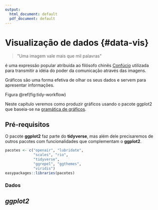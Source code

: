 ```yaml
---
output:
  html_document: default
  pdf_document: default
---
```




# Visualização de dados {#data-vis}


<!-- 
earthdatascience.org/courses/earth-analytics/lidar-raster-data-r/ggmap-basemap/ 
-->



> \"Uma imagem vale mais que mil palavras\"

é uma expressão popular atribuída ao filósofo chinês [Confúcio](https://en.wikipedia.org/wiki/Confucius) utilizada para transmitir a idéia do poder da comunicação através das imagens.

Gráficos são uma forma efetiva de olhar os seus dados e servem para apresentar informações.

Figura \@ref(fig:tidy-workflow)


Neste capítulo veremos como produzir gráficos usando o pacote ggplot2 que baseia-se na [gramática de gráficos](http://amzn.to/2ef1eWp).

<!-- 
Citando @Tufte2001 e @Wilkinson2005. 
-->


## Pré-requisitos

O pacote **ggplot2** faz parte do **tidyverse**, mas além dele precisaremos de outros pacotes com funcionalidades que complementam o **ggplot2**.


```r
pacotes <- c("openair", "lubridate",
             "scales", "rio", 
             "tidyverse", 
             "ggrepel", "ggthemes",
             "viridis")
easypackages::libraries(pacotes)
```


### Dados 



## *ggplot2*



